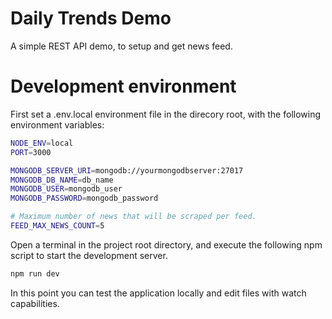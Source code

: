 # Daily Trends Demo

A simple REST API demo, to setup and get news feed.

# Development environment

First set a .env.local environment file in the direcory root, with the following environment variables:

```bash
NODE_ENV=local
PORT=3000

MONGODB_SERVER_URI=mongodb://yourmongodbserver:27017
MONGODB_DB_NAME=db_name
MONGODB_USER=mongodb_user
MONGODB_PASSWORD=mongodb_password

# Maximum number of news that will be scraped per feed.
FEED_MAX_NEWS_COUNT=5
```

Open a terminal in the project root directory, and execute the following npm script to start the development server.

```bash
npm run dev
```

In this point you can test the application locally and edit files with watch capabilities.
